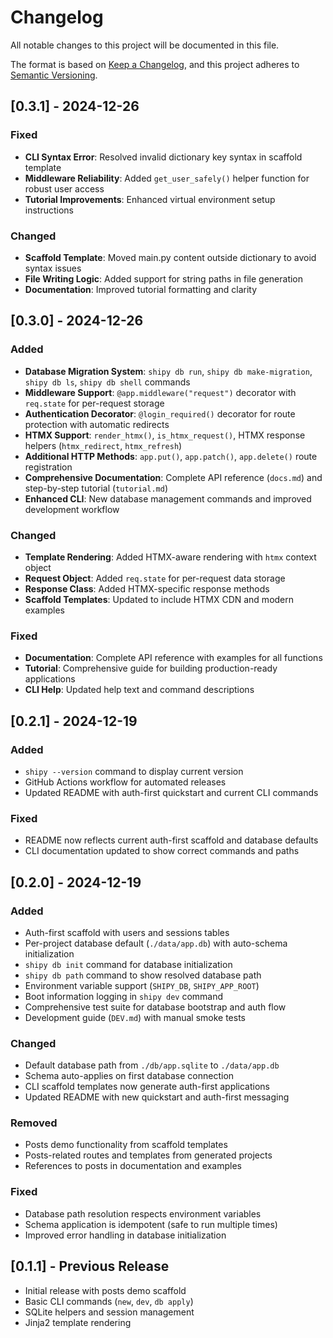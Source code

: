 # Changelog

All notable changes to this project will be documented in this file.

The format is based on [Keep a Changelog](https://keepachangelog.com/en/1.0.0/),
and this project adheres to [Semantic Versioning](https://semver.org/spec/v2.0.0.html).

## [0.3.1] - 2024-12-26

### Fixed

- **CLI Syntax Error**: Resolved invalid dictionary key syntax in scaffold template
- **Middleware Reliability**: Added `get_user_safely()` helper function for robust user access
- **Tutorial Improvements**: Enhanced virtual environment setup instructions

### Changed

- **Scaffold Template**: Moved main.py content outside dictionary to avoid syntax issues
- **File Writing Logic**: Added support for string paths in file generation
- **Documentation**: Improved tutorial formatting and clarity

## [0.3.0] - 2024-12-26

### Added

- **Database Migration System**: `shipy db run`, `shipy db make-migration`, `shipy db ls`, `shipy db shell` commands
- **Middleware Support**: `@app.middleware("request")` decorator with `req.state` for per-request storage
- **Authentication Decorator**: `@login_required()` decorator for route protection with automatic redirects
- **HTMX Support**: `render_htmx()`, `is_htmx_request()`, HTMX response helpers (`htmx_redirect`, `htmx_refresh`)
- **Additional HTTP Methods**: `app.put()`, `app.patch()`, `app.delete()` route registration
- **Comprehensive Documentation**: Complete API reference (`docs.md`) and step-by-step tutorial (`tutorial.md`)
- **Enhanced CLI**: New database management commands and improved development workflow

### Changed

- **Template Rendering**: Added HTMX-aware rendering with `htmx` context object
- **Request Object**: Added `req.state` for per-request data storage
- **Response Class**: Added HTMX-specific response methods
- **Scaffold Templates**: Updated to include HTMX CDN and modern examples

### Fixed

- **Documentation**: Complete API reference with examples for all functions
- **Tutorial**: Comprehensive guide for building production-ready applications
- **CLI Help**: Updated help text and command descriptions

## [0.2.1] - 2024-12-19

### Added

- `shipy --version` command to display current version
- GitHub Actions workflow for automated releases
- Updated README with auth-first quickstart and current CLI commands

### Fixed

- README now reflects current auth-first scaffold and database defaults
- CLI documentation updated to show correct commands and paths

## [0.2.0] - 2024-12-19

### Added

- Auth-first scaffold with users and sessions tables
- Per-project database default (`./data/app.db`) with auto-schema initialization
- `shipy db init` command for database initialization
- `shipy db path` command to show resolved database path
- Environment variable support (`SHIPY_DB`, `SHIPY_APP_ROOT`)
- Boot information logging in `shipy dev` command
- Comprehensive test suite for database bootstrap and auth flow
- Development guide (`DEV.md`) with manual smoke tests

### Changed

- Default database path from `./db/app.sqlite` to `./data/app.db`
- Schema auto-applies on first database connection
- CLI scaffold templates now generate auth-first applications
- Updated README with new quickstart and auth-first messaging

### Removed

- Posts demo functionality from scaffold templates
- Posts-related routes and templates from generated projects
- References to posts in documentation and examples

### Fixed

- Database path resolution respects environment variables
- Schema application is idempotent (safe to run multiple times)
- Improved error handling in database initialization

## [0.1.1] - Previous Release

- Initial release with posts demo scaffold
- Basic CLI commands (`new`, `dev`, `db apply`)
- SQLite helpers and session management
- Jinja2 template rendering
